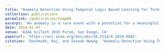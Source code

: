 ```yaml
---
title: "Anomaly Detection Using Temporal Logic Based Learning for Terminal Airspace Operations"
collection: publications
permalink: /publication/tempAD
excerpt: 'An anomaly is a rare event with a potential for a meaningful operational or safety relatedrisk.  To assist air traffic controllers (ATCs) with airspace operation while ensuring highefficiency and safety, it is important to understand aircraft anomalies as observed by ATCs, andto analyze how operational anomalies are monitored. Modern data-mining and time-series dataanalysis techniques are powerful tools to generate anomaly detection models through machinelearning, so that normal and abnormal time-series data can be identified. In this paper, wepropose a temporal logic based learning algorithm that can generate data driven models foranomaly detection in the terminal airspace operations, which are easy to be interpreted innatural language and can express system properties such as human-readable bounds on timeand physical parameters, thereby facilitating human feedback.  The proposed algorithm isdemonstrated with real terminal airspace surveillance data, obtained from Airport SurfaceDetection Equipment - Model X (ASDE-X) and Terminal Automation Information Service (TAIS) datasets.'
date: 2019-01-07
venue: 'AIAA SciTech 2019 Forum, San Diego, CA'
paperurl: 'https://arc.aiaa.org/doi/abs/10.2514/6.2019-0682'
citation: 'Deshmukh, Raj, and Inseok Hwang. "Anomaly Detection Using Temporal Logic Based Learning for Terminal Airspace Operations." <i>AIAA Scitech 2019 Forum</>. 2019.'
---
```

